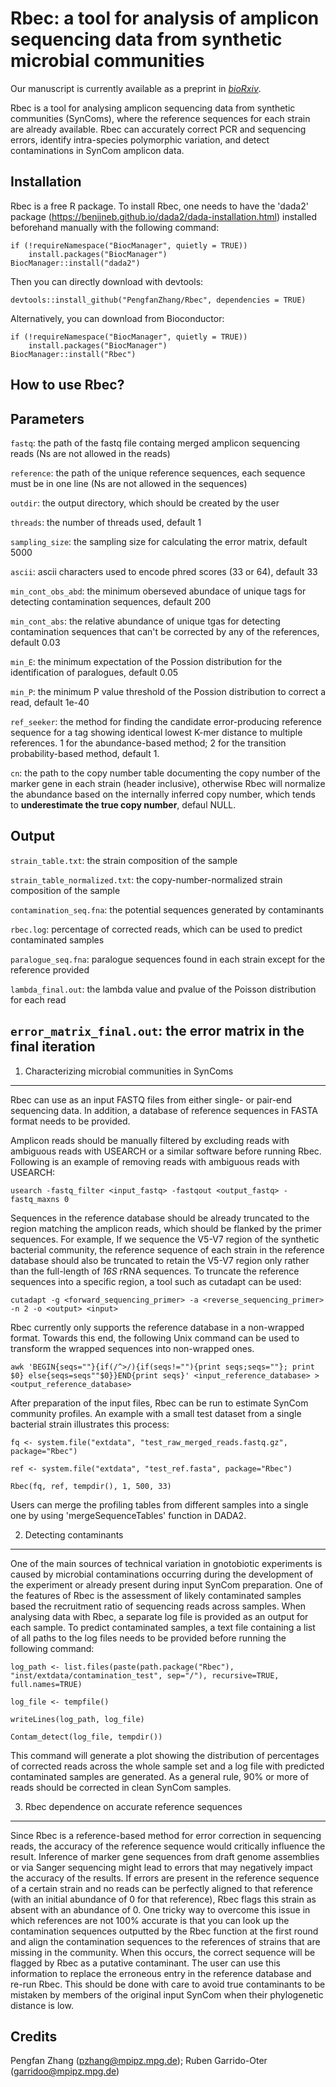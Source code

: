 # Rbec: a tool for analysis of amplicon sequencing data from synthetic microbial communities

Our manuscript is currently available as a preprint in [*bioRxiv*](https://doi.org/10.1101/2021.01.15.426834).

Rbec is a tool for analysing amplicon sequencing data from synthetic communities (SynComs), where the reference sequences for each strain are already available. Rbec can accurately correct PCR and sequencing errors, identify intra-species polymorphic variation, and detect contaminations in SynCom amplicon data.

Installation
---

Rbec is a free R package. To install Rbec, one needs to have the 'dada2' package (https://benjjneb.github.io/dada2/dada-installation.html) installed beforehand manually with the following command:
```
if (!requireNamespace("BiocManager", quietly = TRUE))
    install.packages("BiocManager")
BiocManager::install("dada2")
```

Then you can directly download with devtools:
```
devtools::install_github("PengfanZhang/Rbec", dependencies = TRUE)
```

Alternatively, you can download from Bioconductor:
```
if (!requireNamespace("BiocManager", quietly = TRUE))
    install.packages("BiocManager")
BiocManager::install("Rbec")
```

How to use Rbec?
---

Parameters
---

`fastq`: the path of the fastq file containg merged amplicon sequencing reads (Ns are not allowed in the reads)

`reference`: the path of the unique reference sequences, each sequence must be in one line (Ns are not allowed in the sequences)

`outdir`: the output directory, which should be created by the user

`threads`: the number of threads used, default 1

`sampling_size`: the sampling size for calculating the error matrix, default 5000

`ascii`: ascii characters used to encode phred scores (33 or 64), default 33

`min_cont_obs_abd`: the minimum oberseved abundace of unique tags for detecting contamination sequences, default 200

`min_cont_abs`: the relative abundance of unique tgas for detecting contamination sequences that can't be corrected by any of the references, default 0.03

`min_E`: the minimum expectation of the Possion distribution for the identification of paralogues, default 0.05

`min_P`: the minimum P value threshold of the Possion distribution to correct a read, default 1e-40

`ref_seeker`: the method for finding the candidate error-producing reference sequence for a tag showing identical lowest K-mer distance to multiple references. 1 for the abundance-based method; 2 for the transition probability-based method, default 1.

`cn`: the path to the copy number table documenting the copy number of the marker gene in each strain (header inclusive), otherwise Rbec will normalize the abundance based on the internally inferred copy number, which tends to **underestimate the true copy number**, defaul NULL.


Output
---

`strain_table.txt`: the strain composition of the sample

`strain_table_normalized.txt`: the copy-number-normalized strain composition of the sample

`contamination_seq.fna`: the potential sequences generated by contaminants

`rbec.log`: percentage of corrected reads, which can be used to predict contaminated samples

`paralogue_seq.fna`: paralogue sequences found in each strain except for the reference provided

`lambda_final.out`: the lambda value and pvalue of the Poisson distribution for each read

`error_matrix_final.out`: the error matrix in the final iteration
---

1. Characterizing microbial communities in SynComs
---

Rbec can use as an input FASTQ files from either single- or pair-end sequencing data. In addition, a database of reference sequences in FASTA format needs to be provided.

Amplicon reads should be manually filtered by excluding reads with ambiguous reads with USEARCH or a similar software before running Rbec. Following is an example of removing reads with ambiguous reads with USEARCH:
```
usearch -fastq_filter <input_fastq> -fastqout <output_fastq> -fastq_maxns 0
```

Sequences in the reference database should be already truncated to the region matching the amplicon reads, which should be flanked by the primer sequences. For example, If we sequence the V5-V7 region of the synthetic bacterial community, the reference sequence of each strain in the reference database should also be truncated to retain the V5-V7 region only rather than the full-length of *16S* rRNA sequences. To truncate the reference sequences into a specific region, a tool such as cutadapt can be used:

```
cutadapt -g <forward_sequencing_primer> -a <reverse_sequencing_primer> -n 2 -o <output> <input>
```

Rbec currently only supports the reference database in a non-wrapped format. Towards this end, the following Unix command can be used to transform the wrapped sequences into non-wrapped ones.

```
awk 'BEGIN{seqs=""}{if(/^>/){if(seqs!=""){print seqs;seqs=""}; print $0} else{seqs=seqs""$0}}END{print seqs}' <input_reference_database> > <output_reference_database>
```

After preparation of the input files, Rbec can be run to estimate SynCom community profiles. An example with a small test dataset from a single bacterial strain illustrates this process:

```
fq <- system.file("extdata", "test_raw_merged_reads.fastq.gz", package="Rbec")

ref <- system.file("extdata", "test_ref.fasta", package="Rbec")

Rbec(fq, ref, tempdir(), 1, 500, 33)
```

Users can merge the profiling tables from different samples into a single one by using 'mergeSequenceTables' function in DADA2.

2. Detecting contaminants
---

One of the main sources of technical variation in gnotobiotic experiments is caused by microbial contaminations occurring during the development of the experiment or already present during input SynCom preparation. One of the features of Rbec is the assessment of likely contaminated samples based the recruitment ratio of sequencing reads across samples. When analysing data with Rbec, a separate log file is provided as an output for each sample. To predict contaminated samples, a text file containing a list of all paths to the log files needs to be provided before running the following command:

```
log_path <- list.files(paste(path.package("Rbec"), "inst/extdata/contamination_test", sep="/"), recursive=TRUE, full.names=TRUE)

log_file <- tempfile()

writeLines(log_path, log_file)

Contam_detect(log_file, tempdir())
```

This command will generate a plot showing the distribution of percentages of corrected reads across the whole sample set and a log file with predicted contaminated samples are generated. As a general rule, 90% or more of reads should be corrected in clean SynCom samples.

3. Rbec dependence on accurate reference sequences
---

Since Rbec is a reference-based method for error correction in sequencing reads, the accuracy of the reference sequence would critically influence the result. Inference of marker gene sequences from draft genome assemblies or via Sanger sequencing might lead to errors that may negatively impact the accuracy of the results. If errors are present in the reference sequence of a certain strain and no reads can be perfectly aligned to that reference (with an initial abundance of 0 for that reference), Rbec flags this strain as absent with an abundance of 0. One tricky way to overcome this issue in which references are not 100% accurate is that you can look up the contamination sequences outputted by the Rbec function at the first round and align the contamination sequences to the references of strains that are missing in the community. When this occurs, the correct sequence will be flagged by Rbec as a putative contaminant. The user can use this information to replace the erroneous entry in the reference database and re-run Rbec. This should be done with care to avoid true contaminants to be mistaken by members of the original input SynCom when their phylogenetic distance is low.

Credits
---

Pengfan Zhang (pzhang@mpipz.mpg.de); Ruben Garrido-Oter (garridoo@mpipz.mpg.de)
